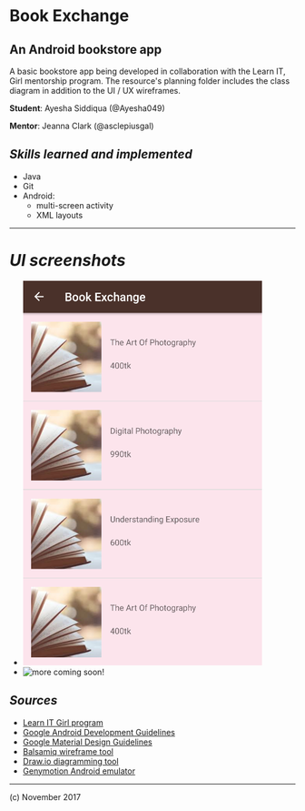 # Book Exchange
## An Android bookstore app

A basic bookstore app being developed in collaboration with the Learn IT, Girl mentorship program. The resource's planning folder includes the class diagram in addition to the UI / UX wireframes.

__Student__: Ayesha Siddiqua (@Ayesha049)

__Mentor__: Jeanna Clark (@asclepiusgal)

## _Skills learned and implemented_

- Java
- Git
- Android: 
    - multi-screen activity
    - XML layouts

*** 

# _UI screenshots_

- ![List of available books](resources/UI_screenshots/list_of_books.png)
- ![more coming soon!]()

## _Sources_

- [Learn IT Girl program](https://www.learnitgirl.com/)
- [Google Android Development Guidelines](https://developer.android.com/develop/index.html)
- [Google Material Design Guidelines](https://material.io/guidelines/)
- [Balsamiq wireframe tool](https://balsamiq.com/)
- [Draw.io diagramming tool](https://www.draw.io/)
- [Genymotion Android emulator](https://www.genymotion.com/)

***

(c) November 2017
